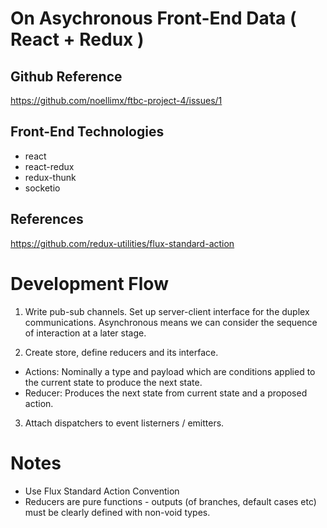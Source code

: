# On Asychronous Front-End Data ( React + Redux )

## Github Reference

https://github.com/noellimx/ftbc-project-4/issues/1

## Front-End Technologies

- react
- react-redux
- redux-thunk
- socketio

## References

https://github.com/redux-utilities/flux-standard-action

# Development Flow

1. Write pub-sub channels. Set up server-client interface for the duplex communications.
   Asynchronous means we can consider the sequence of interaction at a later stage.

2. Create store, define reducers and its interface.

- Actions: Nominally a type and payload which are conditions applied to the current state to produce the next state.
- Reducer: Produces the next state from current state and a proposed action.

3. Attach dispatchers to event listerners / emitters.

# Notes

- Use Flux Standard Action Convention
- Reducers are pure functions - outputs (of branches, default cases etc) must be clearly defined with non-void types.

